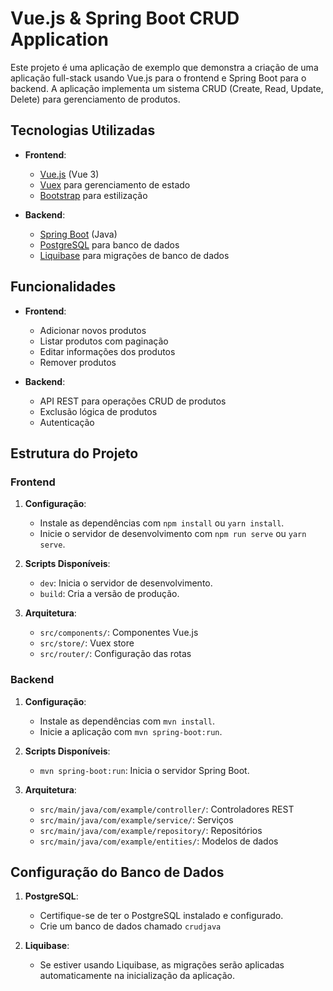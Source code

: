 # Vue.js & Spring Boot CRUD Application

Este projeto é uma aplicação de exemplo que demonstra a criação de uma aplicação full-stack usando Vue.js para o frontend e Spring Boot para o backend. A aplicação implementa um sistema CRUD (Create, Read, Update, Delete) para gerenciamento de produtos.

## Tecnologias Utilizadas

- **Frontend**:
  - [Vue.js](https://vuejs.org/) (Vue 3)
  - [Vuex](https://vuex.vuejs.org/) para gerenciamento de estado
  - [Bootstrap](https://getbootstrap.com/) para estilização

- **Backend**:
  - [Spring Boot](https://spring.io/projects/spring-boot) (Java)
  - [PostgreSQL](https://www.postgresql.org/) para banco de dados
  - [Liquibase](https://www.liquibase.org/) para migrações de banco de dados

## Funcionalidades

- **Frontend**:
  - Adicionar novos produtos
  - Listar produtos com paginação
  - Editar informações dos produtos
  - Remover produtos

- **Backend**:
  - API REST para operações CRUD de produtos
  - Exclusão lógica de produtos
  - Autenticação

## Estrutura do Projeto

### Frontend

1. **Configuração**:
   - Instale as dependências com `npm install` ou `yarn install`.
   - Inicie o servidor de desenvolvimento com `npm run serve` ou `yarn serve`.

2. **Scripts Disponíveis**:
   - `dev`: Inicia o servidor de desenvolvimento.
   - `build`: Cria a versão de produção.

3. **Arquitetura**:
   - `src/components/`: Componentes Vue.js
   - `src/store/`: Vuex store
   - `src/router/`: Configuração das rotas

### Backend

1. **Configuração**:
   - Instale as dependências com `mvn install`.
   - Inicie a aplicação com `mvn spring-boot:run`.

2. **Scripts Disponíveis**:
   - `mvn spring-boot:run`: Inicia o servidor Spring Boot.

3. **Arquitetura**:
   - `src/main/java/com/example/controller/`: Controladores REST
   - `src/main/java/com/example/service/`: Serviços
   - `src/main/java/com/example/repository/`: Repositórios
   - `src/main/java/com/example/entities/`: Modelos de dados


## Configuração do Banco de Dados

1. **PostgreSQL**:
   - Certifique-se de ter o PostgreSQL instalado e configurado.
   - Crie um banco de dados chamado `crudjava`

2. **Liquibase**:
   - Se estiver usando Liquibase, as migrações serão aplicadas automaticamente na inicialização da aplicação.
